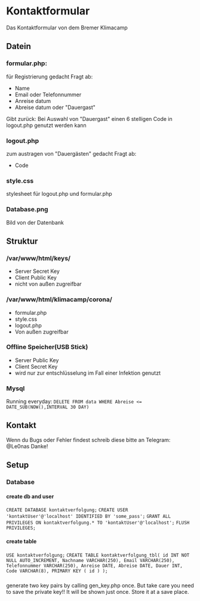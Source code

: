 # Kontaktformular
Das Kontaktformular von dem Bremer Klimacamp

## Datein
### formular.php:
für Registrierung gedacht
Fragt ab:
- Name
- Email oder Telefonnummer
- Anreise datum
- Abreise datum oder "Dauergast"

Gibt zurück: Bei Auswahl von "Dauergast" einen 6 stelligen Code in logout.php genutzt werden kann


### logout.php
zum austragen von "Dauergästen" gedacht
Fragt ab:
- Code


### style.css
stylesheet für logout.php und formular.php


### Database.png
Bild von der Datenbank



## Struktur
### /var/www/html/keys/
- Server Secret Key
- Client Public Key
- nicht von außen zugreifbar


### /var/www/html/klimacamp/corona/
- formular.php
- style.css
- logout.php
- Von außen zugreifbar


### Offline Speicher(USB Stick)
- Server Public Key
- Client Secret Key
- wird nur zur entschlüsselung im Fall einer Infektion genutzt

### Mysql
Running everyday:
`DELETE FROM data WHERE Abreise <= DATE_SUB(NOW(),INTERVAL 30 DAY)`

## Kontakt
Wenn du Bugs oder Fehler findest schreib diese bitte an Telegram: @Le0nas
Danke!

## Setup
### Database
#### create db and user
`CREATE DATABASE kontaktverfolgung;`
`CREATE USER 'kontaktUser'@'localhost' IDENTIFIED BY 'some_pass';`
`GRANT ALL PRIVILEGES ON kontaktverfolgung.* TO 'kontaktUser'@'localhost';`
`FLUSH PRIVILEGES;`

#### create table
`USE kontaktverfolgung;`
`CREATE TABLE kontaktverfolgung_tbl(
    id INT NOT NULL AUTO_INCREMENT,
    Nachname VARCHAR(250),
    Email VARCHAR(250),
    Telefonnummer VARCHAR(250),
    Anreise DATE,
    Abreise DATE,
    Dauer INT,
    Code VARCHAR(8),
    PRIMARY KEY ( id )
    );`

###
generate two key pairs by calling gen_key.php once.
But take care you need to save the private key!! It will be shown just once.
Store it at a save place.
